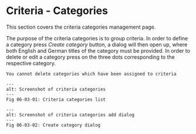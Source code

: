 # Criteria - Categories

This section covers the criteria categories management page. 

The purpose of the criteria categories is to group criteria. In order to define a category press *Create category* button, a dialog will then open up, where both English and German titles of the category must be provided. In order to delete or edit a category press on the three dots corresponding to the respective category.

```{important}
You cannot delete categories which have been assigned to criteria
```

```{figure} images/criteria_categories.png
---
alt: Screenshot of criteria categories
---
Fig 06-03-01: Criteria categories list
```

```{figure} images/criteria_add_category.png
---
alt: Screenshot of criteria categories add dialog
---
Fig 06-03-02: Create category dialog
```
